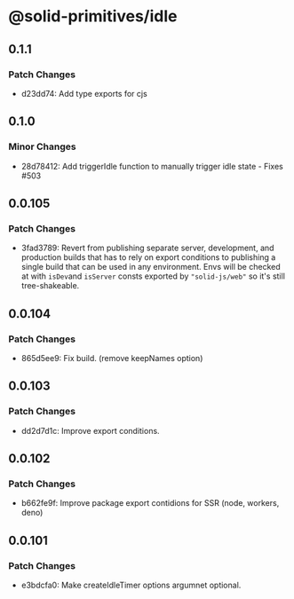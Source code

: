 # @solid-primitives/idle

## 0.1.1

### Patch Changes

- d23dd74: Add type exports for cjs

## 0.1.0

### Minor Changes

- 28d78412: Add triggerIdle function to manually trigger idle state - Fixes #503

## 0.0.105

### Patch Changes

- 3fad3789: Revert from publishing separate server, development, and production builds that has to rely on export conditions
  to publishing a single build that can be used in any environment.
  Envs will be checked at with `isDev`and `isServer` consts exported by `"solid-js/web"` so it's still tree-shakeable.

## 0.0.104

### Patch Changes

- 865d5ee9: Fix build. (remove keepNames option)

## 0.0.103

### Patch Changes

- dd2d7d1c: Improve export conditions.

## 0.0.102

### Patch Changes

- b662fe9f: Improve package export contidions for SSR (node, workers, deno)

## 0.0.101

### Patch Changes

- e3bdcfa0: Make createIdleTimer options argumnet optional.
